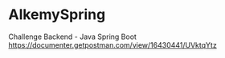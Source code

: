 # AlkemySpring
Challenge Backend - Java Spring Boot
https://documenter.getpostman.com/view/16430441/UVktqYtz
